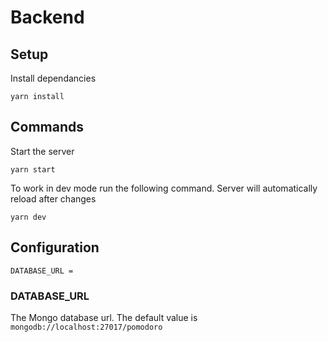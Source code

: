 # Backend

## Setup

Install dependancies
```
yarn install
```

## Commands

Start the server
```
yarn start
```

To work in dev mode run the following command. Server will automatically reload after changes
```
yarn dev
```

## Configuration

```
DATABASE_URL =
```

### DATABASE_URL
The Mongo database url. The default value is `mongodb://localhost:27017/pomodoro`

